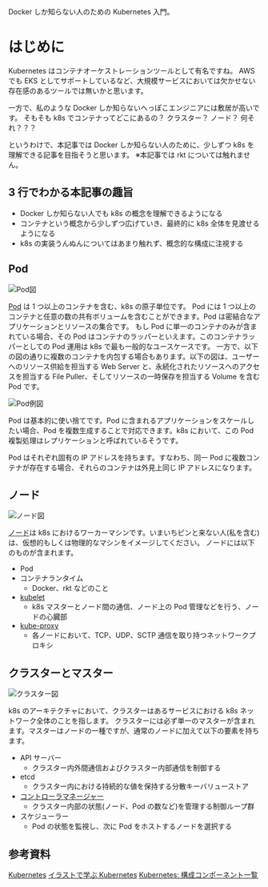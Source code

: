 Docker しか知らない人のための Kubernetes 入門。

# はじめに

Kubernetes はコンテナオーケストレーションツールとして有名ですね。
AWS でも EKS としてサポートしているなど、大規模サービスにおいては欠かせない存在感のあるツールでは無いかと思います。

一方で、私のような Docker しか知らないへっぽこエンジニアには敷居が高いです。
そもそも k8s でコンテナってどこにあるの？ クラスター？ ノード？ 何それ？？？

というわけで、本記事では Docker しか知らない人のために、少しずつ k8s を理解できる記事を目指そうと思います。
※本記事では rkt については触れません。

## 3 行でわかる本記事の趣旨

- Docker しか知らない人でも k8s の概念を理解できるようになる
- コンテナという概念から少しずつ広げていき、最終的に k8s 全体を見渡せるようになる
- k8s の実装うんぬんについてはあまり触れず、概念的な構成に注視する

## Pod

![Pod図](https://d33wubrfki0l68.cloudfront.net/fe03f68d8ede9815184852ca2a4fd30325e5d15a/98064/docs/tutorials/kubernetes-basics/public/images/module_03_pods.svg)

[Pod](https://kubernetes.io/ja/docs/concepts/workloads/pods/pod-overview/) は 1 つ以上のコンテナを含む、k8s の原子単位です。
Pod には 1 つ以上のコンテナと任意の数の共有ボリュームを含むことができます。Pod は密結合なアプリケーションとリソースの集合です。
もし Pod に単一のコンテナのみが含まれている場合、その Pod はコンテナのラッパーといえます。このコンテナラッパーとしての Pod 運用は k8s で最も一般的なユースケースです。
一方で、以下の図の通りに複数のコンテナを内包する場合もあります。以下の図は、ユーザーへのリソース供給を担当する Web Server と、永続化されたリソースへのアクセスを担当する File Puller、そしてリソースの一時保存を担当する Volume を含む Pod です。

![Pod例図](https://d33wubrfki0l68.cloudfront.net/aecab1f649bc640ebef1f05581bfcc91a48038c4/728d6/images/docs/pod.svg)

Pod は基本的に使い捨てです。Pod に含まれるアプリケーションをスケールしたい場合、Pod を複数生成することで対応できます。k8s において、この Pod 複製処理はレプリケーションと呼ばれているそうです。

Pod はそれぞれ固有の IP アドレスを持ちます。すなわち、同一 Pod に複数コンテナが存在する場合、それらのコンテナは外見上同じ IP アドレスになります。

## ノード

![ノード図](https://d33wubrfki0l68.cloudfront.net/5cb72d407cbe2755e581b6de757e0d81760d5b86/a9df9/docs/tutorials/kubernetes-basics/public/images/module_03_nodes.svg)

[ノード](https://kubernetes.io/ja/docs/concepts/architecture/nodes/)は k8s におけるワーカーマシンです。いまいちピンと来ない人(私を含む)は、仮想的もしくは物理的なマシンをイメージしてください。
ノードには以下のものが含まれます。

- Pod
- コンテナランタイム
  - Docker、rkt などのこと
- [kubelet](https://kubernetes.io/docs/reference/command-line-tools-reference/kubelet/)
  - k8s マスターとノード間の通信、ノード上の Pod 管理などを行う、ノードの心臓部
- [kube-proxy](https://kubernetes.io/docs/reference/command-line-tools-reference/kube-proxy/)
  - 各ノードにおいて、TCP、UDP、SCTP 通信を取り持つネットワークプロキシ

## クラスターとマスター

![クラスター図](https://d33wubrfki0l68.cloudfront.net/99d9808dcbf2880a996ed50d308a186b5900cec9/40b94/docs/tutorials/kubernetes-basics/public/images/module_01_cluster.svg)

k8s のアーキテクチャにおいて、クラスターはあるサービスにおける k8s ネットワーク全体のことを指します。
クラスターには必ず単一のマスターが含まれます。マスターはノードの一種ですが、通常のノードに加えて以下の要素を持ちます。

- API サーバー
  - クラスター内外間通信およびクラスター内部通信を制御する
- etcd
  - クラスター内における持続的な値を保持する分散キーバリューストア
- [コントローラマネージャー](https://kubernetes.io/docs/reference/command-line-tools-reference/kube-controller-manager/)
  - クラスター内部の状態(ノード、Pod の数など)を管理する制御ループ群
- スケジューラー
  - Pod の状態を監視し、次に Pod をホストするノードを選択する

## 参考資料

[Kubernetes](https://kubernetes.io/ja/)
[イラストで学ぶ Kubernetes](https://qiita.com/baby-degu/items/ea95be49d1298b1c6a1b)
[Kubernetes: 構成コンポーネント一覧](https://qiita.com/tkusumi/items/c2a92cd52bfdb9edd613)
